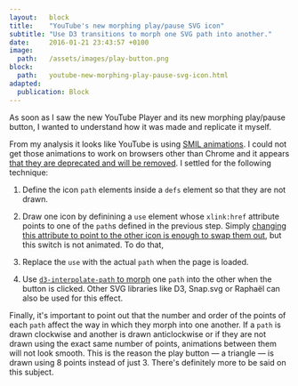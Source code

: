 ```yaml
---
layout:   block
title:    "YouTube's new morphing play/pause SVG icon"
subtitle: "Use D3 transitions to morph one SVG path into another."
date:     2016-01-21 23:43:57 +0100
image:
  path:   /assets/images/play-button.png
block:
  path:   youtube-new-morphing-play-pause-svg-icon.html
adapted:
  publication: Block
---
```

As soon as I saw the new YouTube Player and its new morphing play/pause button, I wanted to understand how it was made and replicate it myself.

From my analysis it looks like YouTube is using [SMIL animations][1]. I could not get those animations to work on browsers other than Chrome and it appears [that they are deprecated and will be removed][2]. I settled for the following technique:

1. Define the icon `path` elements inside a `defs` element so that they are not drawn.

2. Draw one icon by definining a `use` element whose `xlink:href` attribute points to one of the `path`s defined in the previous step. Simply [changing this attribute to point to the other icon is enough to swap them out][3], but this switch is not animated. To do that,

3. Replace the `use` with the actual `path` when the page is loaded.

4. Use [`d3-interpolate-path` to morph][4] one `path` into the other when the button is clicked. Other SVG libraries like D3, Snap.svg or Raphaël can also be used for this effect.

Finally, it's important to point out that the number and order of the points of each `path` affect the way in which they morph into one another. If a `path` is drawn clockwise and another is drawn anticlockwise or if they are not drawn using the exact same number of points, animations between them will not look smooth. This is the reason the play button — a triangle — is drawn using 8 points instead of just 3. There's definitely more to be said on this subject.

[1]: https://css-tricks.com/guide-svg-animations-smil/
[2]: https://groups.google.com/a/chromium.org/forum/#!topic/blink-dev/5o0yiO440LM%5B1-25%5D
[3]: https://codepen.io/chriscoyier/pen/BaxRaM
[4]: https://github.com/pbeshai/d3-interpolate-path
